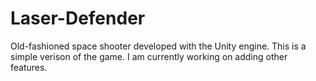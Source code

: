 # Laser-Defender
Old-fashioned space shooter developed with the Unity engine. This is a simple verison of the game. I am currently working on adding other features. 
